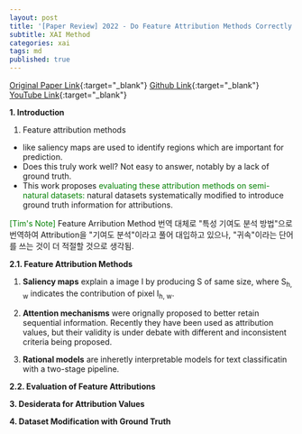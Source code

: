 ```yaml
---
layout: post
title: '[Paper Review] 2022 - Do Feature Attribution Methods Correctly Attribute Features?'
subtitle: XAI Method
categories: xai
tags: md
published: true
---
```

[Original Paper Link](https://arxiv.org/pdf/2104.14403.pdf){:target="_blank"}
[Github Link](https://github.com/YilunZhou/feature-attribution-evaluation){:target="_blank"}
[YouTube Link](https://www.youtube.com/watch?v=kAodFw6jvvo){:target="_blank"}

**1. Introduction**

1) Feature attribution methods
- like saliency maps are used to identify regions which are important for prediction.
- Does this truly work well? Not easy to answer, notably by a lack of ground truth.
- This work proposes <span style="color: green;">evaluating these attribution methods on semi-natural datasets:</span> natural datasets systematically modified to introduce ground truth information for attributions.

<span style="color: green;">[Tim's Note]</span> Feature Arribution Method 번역
대체로 "특성 기여도 분석 방법"으로 번역하여 Attribution을 "기여도 분석"이라고 풀어 대입하고 있으나, "귀속"이라는 단어를 쓰는 것이 더 적절할 것으로 생각됨.

**2.1. Feature Attribution Methods**

1) <span style="font-weight:bold;">Saliency maps</span> explain a image I by producing S of same size, where S<sub>h, w</sub> indicates the contribution of pixel I<sub>h, w</sub>.

2) <span style="font-weight:bold;">Attention mechanisms</span> were orignally proposed to better retain sequential information. Recently they have been used as attribution values, but their validity is under debate with different and inconsistent criteria being proposed.

3) <span style="font-weight:bold;">Rational models</span> are inheretly interpretable models for text classificatin with a two-stage pipeline.

**2.2. Evaluation of Feature Attributions**

**3. Desiderata for Attribution Values**

**4. Dataset Modification with Ground Truth**

